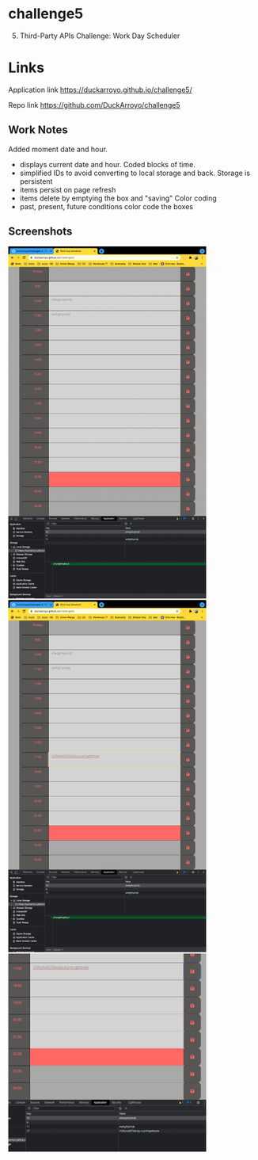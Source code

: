 # challenge5

5. Third-Party APIs Challenge: Work Day Scheduler

# Links

Application link
https://duckarroyo.github.io/challenge5/

Repo link
https://github.com/DuckArroyo/challenge5

## Work Notes

Added moment date and hour.

- displays current date and hour.
  Coded blocks of time.
- simplified IDs to avoid converting to local storage and back.
  Storage is persistent
- items persist on page refresh
- items delete by emptying the box and "saving"
  Color coding
- past, present, future conditions color code the boxes

## Screenshots

<img src="./screenshots/challenge5Full.png" style="width: 400px">
<img src="./screenshots/challenge5Typed.png" style="width: 400px">
<img src="./screenshots/challenge5Saved.png" style="width: 400px">
